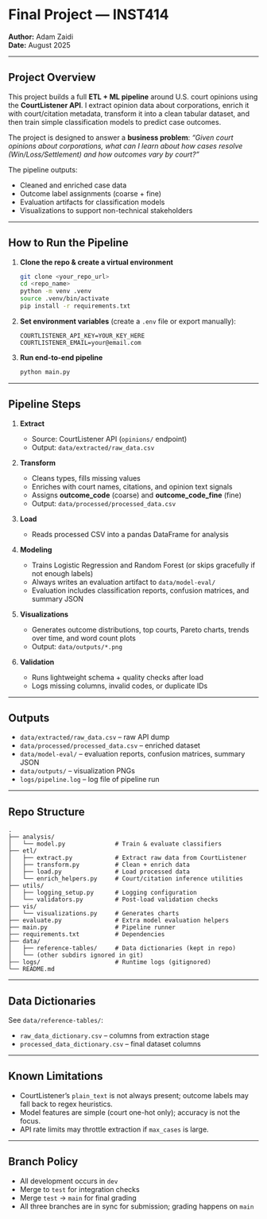 # Final Project — INST414  
**Author:** Adam Zaidi  
**Date:** August 2025  

---

## Project Overview
This project builds a full **ETL + ML pipeline** around U.S. court opinions using the **CourtListener API**. I extract opinion data about corporations, enrich it with court/citation metadata, transform it into a clean tabular dataset, and then train simple classification models to predict case outcomes.  

The project is designed to answer a **business problem**: *“Given court opinions about corporations, what can I learn about how cases resolve (Win/Loss/Settlement) and how outcomes vary by court?”*  

The pipeline outputs:
- Cleaned and enriched case data  
- Outcome label assignments (coarse + fine)  
- Evaluation artifacts for classification models  
- Visualizations to support non-technical stakeholders  

---

## How to Run the Pipeline

1. **Clone the repo & create a virtual environment**
   ```bash
   git clone <your_repo_url>
   cd <repo_name>
   python -m venv .venv
   source .venv/bin/activate
   pip install -r requirements.txt
   ```

2. **Set environment variables** (create a `.env` file or export manually):
   ```
   COURTLISTENER_API_KEY=YOUR_KEY_HERE
   COURTLISTENER_EMAIL=your@email.com
   ```

3. **Run end-to-end pipeline**
   ```bash
   python main.py
   ```

---

## Pipeline Steps

1. **Extract**  
   - Source: CourtListener API (`opinions/` endpoint)  
   - Output: `data/extracted/raw_data.csv`  

2. **Transform**  
   - Cleans types, fills missing values  
   - Enriches with court names, citations, and opinion text signals  
   - Assigns **outcome_code** (coarse) and **outcome_code_fine** (fine)  
   - Output: `data/processed/processed_data.csv`  

3. **Load**  
   - Reads processed CSV into a pandas DataFrame for analysis  

4. **Modeling**  
   - Trains Logistic Regression and Random Forest (or skips gracefully if not enough labels)  
   - Always writes an evaluation artifact to `data/model-eval/`  
   - Evaluation includes classification reports, confusion matrices, and summary JSON  

5. **Visualizations**  
   - Generates outcome distributions, top courts, Pareto charts, trends over time, and word count plots  
   - Output: `data/outputs/*.png`  

6. **Validation**  
   - Runs lightweight schema + quality checks after load  
   - Logs missing columns, invalid codes, or duplicate IDs  

---

## Outputs

- `data/extracted/raw_data.csv` – raw API dump  
- `data/processed/processed_data.csv` – enriched dataset  
- `data/model-eval/` – evaluation reports, confusion matrices, summary JSON  
- `data/outputs/` – visualization PNGs  
- `logs/pipeline.log` – log file of pipeline run  

---

## Repo Structure

```
.
├── analysis/
│   └── model.py              # Train & evaluate classifiers
├── etl/
│   ├── extract.py            # Extract raw data from CourtListener
│   ├── transform.py          # Clean + enrich data
│   ├── load.py               # Load processed data
│   └── enrich_helpers.py     # Court/citation inference utilities
├── utils/
│   ├── logging_setup.py      # Logging configuration
│   └── validators.py         # Post-load validation checks
├── vis/
│   └── visualizations.py     # Generates charts
├── evaluate.py               # Extra model evaluation helpers
├── main.py                   # Pipeline runner
├── requirements.txt          # Dependencies
├── data/
│   ├── reference-tables/     # Data dictionaries (kept in repo)
│   └── (other subdirs ignored in git)
├── logs/                     # Runtime logs (gitignored)
└── README.md
```

---

## Data Dictionaries

See `data/reference-tables/`:
- `raw_data_dictionary.csv` – columns from extraction stage  
- `processed_data_dictionary.csv` – final dataset columns  

---

## Known Limitations
- CourtListener’s `plain_text` is not always present; outcome labels may fall back to regex heuristics.  
- Model features are simple (court one-hot only); accuracy is not the focus.  
- API rate limits may throttle extraction if `max_cases` is large.  

---

## Branch Policy
- All development occurs in `dev`  
- Merge to `test` for integration checks  
- Merge `test` → `main` for final grading  
- All three branches are in sync for submission; grading happens on `main`  
